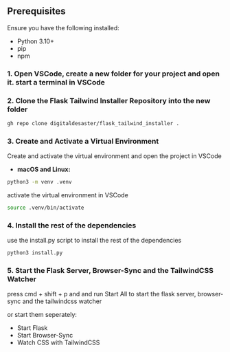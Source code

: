 ## Prerequisites

Ensure you have the following installed:

- Python 3.10+
- pip
- npm

### 1. Open VSCode, create a new folder for your project and open it. start a terminal in VSCode

### 2. Clone the Flask Tailwind Installer Repository into the new folder

```bash
gh repo clone digitaldesaster/flask_tailwind_installer .
```

### 3. Create and Activate a Virtual Environment

Create and activate the virtual environment and open the project in VSCode

- **macOS and Linux:**

```bash
python3 -m venv .venv
```

activate the virtual environment in VSCode

```bash
source .venv/bin/activate
```

### 4. Install the rest of the dependencies

use the install.py script to install the rest of the dependencies

```bash
python3 install.py
```

### 5. Start the Flask Server, Browser-Sync and the TailwindCSS Watcher

press cmd + shift + p and and run Start All to start the flask server, browser-sync and the tailwindcss watcher

or start them seperately:

- Start Flask
- Start Browser-Sync
- Watch CSS with TailwindCSS
